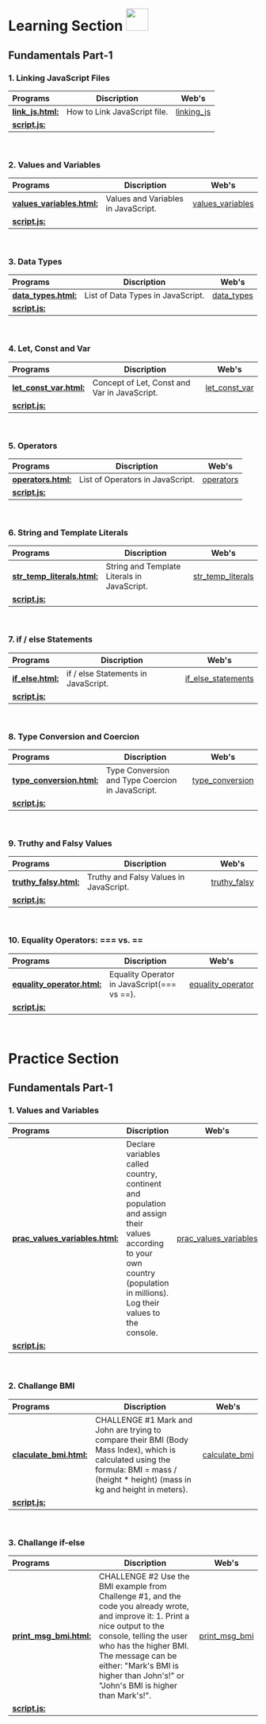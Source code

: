  <!-- <img src="https://i.imgur.com/QhRSIn8.gif"  height=250px width=500px> -->

# Learning Section <img src="https://i.imgur.com/ARXvPUn.gif"  height=45px>

## Fundamentals Part-1

### 1. Linking JavaScript Files

| Programs                                           |Discription                             |Web's                                      |
|:---------------------------------------------------|----------------------------------------|-----------------------------------------|
| **[link_js.html:](Fundamentals_Part-1/linking_js_file/link_js.html)**| How to Link JavaScript file. |[linking_js](https://codepen.io/kushagra-jaiswal-the-bold/full/ZEZpdjr)|
| **[script.js:](Fundamentals_Part-1/linking_js_file/script.js)**| | |
<br>

### 2. Values and Variables

| Programs                                           |Discription                             |Web's                                      |
|:---------------------------------------------------|----------------------------------------|-----------------------------------------|
| **[values_variables.html:](Fundamentals_Part-1/values_variables/values_variable.html)**| Values and Variables in JavaScript. |[values_variables](https://codepen.io/kushagra-jaiswal-the-bold/full/xxeRJYz)|
| **[script.js:](Fundamentals_Part-1/values_variables/script.js)**| | |
<br>

### 3. Data Types

| Programs                                           |Discription                             |Web's                                      |
|:---------------------------------------------------|----------------------------------------|-----------------------------------------|
| **[data_types.html:](Fundamentals_Part-1/data_types/data_types.html)**| List of Data Types in JavaScript. |[data_types](https://codepen.io/kushagra-jaiswal-the-bold/pen/dyLNPLM)|
| **[script.js:](Fundamentals_Part-1/data_types/script.js)**| | |
<br>

### 4. Let, Const and Var

| Programs                                           |Discription                             |Web's                                      |
|:---------------------------------------------------|----------------------------------------|-----------------------------------------|
| **[let_const_var.html:](Fundamentals_Part-1/let_const_var/let_const_var.html)**| Concept of Let, Const and Var in JavaScript. |[let_const_var](https://codepen.io/kushagra-jaiswal-the-bold/pen/xxegGOw)|
| **[script.js:](Fundamentals_Part-1/data_types/script.js)**| | |
<br>

### 5. Operators

| Programs                                           |Discription                             |Web's                                      |
|:---------------------------------------------------|----------------------------------------|-----------------------------------------|
| **[operators.html:](Fundamentals_Part-1/operators/operators.html)**| List of Operators in JavaScript. |[operators](https://codepen.io/kushagra-jaiswal-the-bold/pen/NWmdqOJ)|
| **[script.js:](Fundamentals_Part-1/operators/script.js)**| | |
<br>

### 6. String and Template Literals

| Programs                                           |Discription                             |Web's                                      |
|:---------------------------------------------------|----------------------------------------|-----------------------------------------|
| **[str_temp_literals.html:](Fundamentals_Part-1/string_template_literals/str_temp_literals.html)**| String and Template Literals in JavaScript. |[str_temp_literals](https://codepen.io/kushagra-jaiswal-the-bold/pen/KKYaBZV)|
| **[script.js:](Fundamentals_Part-1/string_template_literals/script.js)**| | |
<br>

### 7. if / else Statements

| Programs                                           |Discription                             |Web's                                      |
|:---------------------------------------------------|----------------------------------------|-----------------------------------------|
| **[if_else.html:](Fundamentals_Part-1/if_else_statements/if_else.html)**| if / else Statements in JavaScript. |[if_else_statements](https://codepen.io/kushagra-jaiswal-the-bold/pen/abxJQJp)|
| **[script.js:](Fundamentals_Part-1/if_else_statements/script.js)**| | |
<br>

### 8. Type Conversion and Coercion

| Programs                                           |Discription                             |Web's                                      |
|:---------------------------------------------------|----------------------------------------|-----------------------------------------|
| **[type_conversion.html:](Fundamentals_Part-1/type_conversion/type_conversion.html)**| Type Conversion and Type Coercion in JavaScript. |[type_conversion](https://codepen.io/kushagra-jaiswal-the-bold/pen/ExJWGyQ)|
| **[script.js:](Fundamentals_Part-1/type_conversion/script.js)**| | |
<br>

### 9. Truthy and Falsy Values

| Programs                                           |Discription                             |Web's                                      |
|:---------------------------------------------------|----------------------------------------|-----------------------------------------|
| **[truthy_falsy.html:](Fundamentals_Part-1/truthy_falsy_values/truthy_falsy.html)**| Truthy and Falsy Values in JavaScript. |[truthy_falsy](https://codepen.io/kushagra-jaiswal-the-bold/pen/QWPvGBx)|
| **[script.js:](Fundamentals_Part-1/truthy_falsy_values/script.js)**| | |
<br>

### 10. Equality Operators: === vs. ==

| Programs                                           |Discription                             |Web's                                      |
|:---------------------------------------------------|----------------------------------------|-----------------------------------------|
| **[equality_operator.html:](Fundamentals_Part-1/truthy_falsy_values/truthy_falsy.html)**| Equality Operator in JavaScript(=== vs ==). |[equality_operator](https://codepen.io/kushagra-jaiswal-the-bold/pen/GRLmrKO)|
| **[script.js:](Fundamentals_Part-1/truthy_falsy_values/script.js)**| | |
<br>

# Practice Section

## Fundamentals Part-1

### 1. Values and Variables

| Programs                                           |Discription                             |Web's                                      |
|:---------------------------------------------------|----------------------------------------|-----------------------------------------|
| **[prac_values_variables.html:](Practice/Fundamentals_Part-1/values_variables/prac_values_variables.html)**| Declare variables called country, continent and population and assign their values according to your own country (population in millions). Log their values to the console. |[prac_values_variables](https://codepen.io/kushagra-jaiswal-the-bold/pen/YzMpjjM)|
| **[script.js:](Practice/Fundamentals_Part-1/values_variables/script.js)**| | |
<br>

### 2. Challange BMI

| Programs                                           |Discription                             |Web's                                      |
|:---------------------------------------------------|----------------------------------------|-----------------------------------------|
| **[claculate_bmi.html:](Practice/Fundamentals_Part-1/Challange_BMI/calculate_bmi.html)**| CHALLENGE #1 Mark and John are trying to compare their BMI (Body Mass Index), which is calculated using the formula: BMI = mass / (height * height) (mass in kg and height in meters). |[calculate_bmi](https://codepen.io/kushagra-jaiswal-the-bold/pen/KKYaRmX)|
| **[script.js:](Practice/Fundamentals_Part-1/Challange_BMI/script.js)**| | |
<br>

### 3. Challange if-else

| Programs                                           |Discription                             |Web's                                      |
|:---------------------------------------------------|----------------------------------------|-----------------------------------------|
| **[print_msg_bmi.html:](Practice/Fundamentals_Part-1/Challange_if-else/print_msg_bmi.html)**| CHALLENGE #2 Use the BMI example from Challenge #1, and the code you already wrote, and improve it: 1. Print a nice output to the console, telling the user who has the higher BMI. The message can be either: "Mark's BMI is higher than John's!" or "John's BMI is higher than Mark's!". |[print_msg_bmi](https://codepen.io/kushagra-jaiswal-the-bold/pen/rNbyQqj)|
| **[script.js:](Practice/Fundamentals_Part-1/Challange_if-else/script.js)**| | |
<br>

